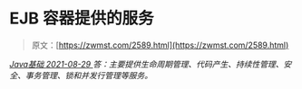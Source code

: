 <!--yml
category: 未分类
date: 0001-01-01 00:00:00
-->

# EJB 容器提供的服务

> 原文：[https://zwmst.com/2589.html](https://zwmst.com/2589.html)

   [ *Java基础* ](https://zwmst.com/java%e5%9f%ba%e7%a1%80)*[ <time datetime="2021-08-29T11:18:16+08:00"> 2021-08-29 </time> ](https://zwmst.com/2589.html)  答：主要提供生命周期管理、代码产生、持续性管理、安全、事务管理、锁和并发行管理等服务。*